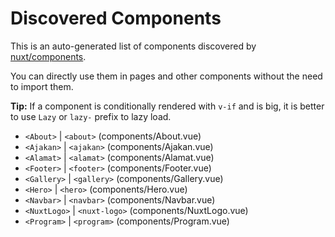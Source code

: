 # Discovered Components

This is an auto-generated list of components discovered by [nuxt/components](https://github.com/nuxt/components).

You can directly use them in pages and other components without the need to import them.

**Tip:** If a component is conditionally rendered with `v-if` and is big, it is better to use `Lazy` or `lazy-` prefix to lazy load.

- `<About>` | `<about>` (components/About.vue)
- `<Ajakan>` | `<ajakan>` (components/Ajakan.vue)
- `<Alamat>` | `<alamat>` (components/Alamat.vue)
- `<Footer>` | `<footer>` (components/Footer.vue)
- `<Gallery>` | `<gallery>` (components/Gallery.vue)
- `<Hero>` | `<hero>` (components/Hero.vue)
- `<Navbar>` | `<navbar>` (components/Navbar.vue)
- `<NuxtLogo>` | `<nuxt-logo>` (components/NuxtLogo.vue)
- `<Program>` | `<program>` (components/Program.vue)
